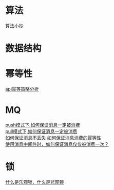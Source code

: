 # 算法

[算法小抄](https://labuladong.gitbook.io/algo/)   

# 数据结构	

# 幂等性	

[api幂等策略分析](https://www.cnblogs.com/geyifan/p/6128425.html)		

# MQ	

[push模式下,如何保证消息一定被消费](https://www.cnblogs.com/zjg-gwx/p/10868264.html)	
[pull模式下,如何保证消息一定被消费]()		
[如何保证消息不丢失]()
[如何保证消息消费的幂等性]()		
[使用消息中间件时，如何保证消息仅仅被消费一次？](https://www.toutiao.com/i6803224493616529927/)		

# 锁

[什么是乐观锁，什么是悲观锁](https://www.jianshu.com/p/d2ac26ca6525)	